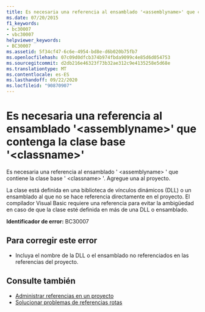 ```yaml
---
title: Es necesaria una referencia al ensamblado '<assemblyname>' que contenga la clase base '<classname>'
ms.date: 07/20/2015
f1_keywords:
- bc30007
- vbc30007
helpviewer_keywords:
- BC30007
ms.assetid: 5f34cf47-6c6e-4954-bd8e-d6b020b75fb7
ms.openlocfilehash: 07c09d0dfcb374b974fbda9099c4e85d6d054753
ms.sourcegitcommit: d2db216e46323f73b32ae312c9e4135258e5d68e
ms.translationtype: MT
ms.contentlocale: es-ES
ms.lasthandoff: 09/22/2020
ms.locfileid: "90870907"
---
```

# <a name="reference-required-to-assembly-assemblyname-containing-the-base-class-classname"></a>Es necesaria una referencia al ensamblado '\<assemblyname>' que contenga la clase base '\<classname>'

Es necesaria una referencia al ensamblado ' \<assemblyname> ' que contiene la clase base ' \<classname> '. Agregue una al proyecto.  
  
 La clase está definida en una biblioteca de vínculos dinámicos (DLL) o un ensamblado al que no se hace referencia directamente en el proyecto. El compilador Visual Basic requiere una referencia para evitar la ambigüedad en caso de que la clase esté definida en más de una DLL o ensamblado.  
  
 **Identificador de error:** BC30007  
  
## <a name="to-correct-this-error"></a>Para corregir este error  
  
- Incluya el nombre de la DLL o el ensamblado no referenciados en las referencias del proyecto.  
  
## <a name="see-also"></a>Consulte también

- [Administrar referencias en un proyecto](/visualstudio/ide/managing-references-in-a-project)
- [Solucionar problemas de referencias rotas](/visualstudio/ide/troubleshooting-broken-references)
